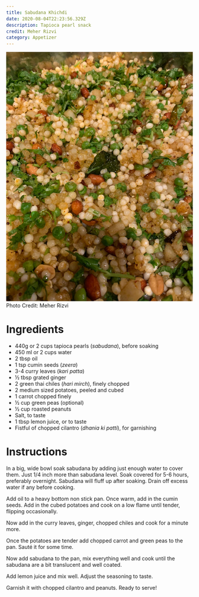 ```yaml
---
title: Sabudana Khichdi
date: 2020-08-04T22:23:56.329Z
description: Tapioca pearl snack
credit: Meher Rizvi
category: Appetizer
---
```

![sabudana khichdi](sabudana-khichdi.jpeg)
Photo Credit: Meher Rizvi

# Ingredients
* 440g or 2 cups tapioca pearls (_sabudana_), before soaking
* 450 ml or 2 cups water
* 2 tbsp oil
* 1 tsp cumin seeds (_zeera_)
* 3-4 curry leaves (_kari patta_)
* ½ tbsp grated ginger 
* 2 green thai chiles (_hari mirch_), finely chopped 
* 2 medium sized potatoes, peeled and cubed 
* 1 carrot chopped finely
* ½ cup green peas (optional) 
* ½ cup roasted peanuts 
* Salt, to taste 
* 1 tbsp lemon juice, or to taste
* Fistful of chopped cilantro (_dhania ki patti_), for garnishing

# Instructions
In a big, wide bowl soak sabudana by adding just enough water to cover them. Just 1/4 inch more     than sabudana level. Soak covered for 5-6 hours, preferably overnight. Sabudana will fluff up after soaking. Drain off excess water if any before cooking.

Add oil to a heavy bottom non stick pan. Once warm, add in the cumin seeds. Add in the cubed potatoes and cook on a low flame until tender, flipping occasionally.

Now add in the curry leaves, ginger, chopped chiles and cook for a minute more.

Once the potatoes are tender add chopped carrot and green peas to the pan. Sauté it for some time.

Now add sabudana to the pan, mix everything well and cook until the sabudana are a bit translucent and well coated.

Add lemon juice and mix well. Adjust the seasoning to taste.

Garnish it with chopped cilantro and peanuts. Ready to serve!
